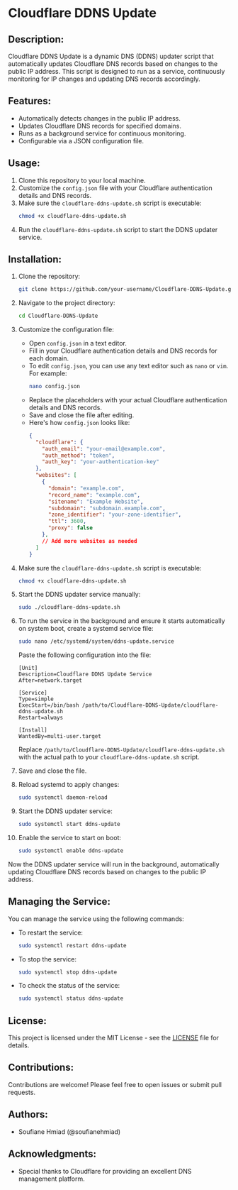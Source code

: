 # Cloudflare DDNS Update

## Description:
Cloudflare DDNS Update is a dynamic DNS (DDNS) updater script that automatically updates Cloudflare DNS records based on changes to the public IP address. This script is designed to run as a service, continuously monitoring for IP changes and updating DNS records accordingly.

## Features:
- Automatically detects changes in the public IP address.
- Updates Cloudflare DNS records for specified domains.
- Runs as a background service for continuous monitoring.
- Configurable via a JSON configuration file.

## Usage:
1. Clone this repository to your local machine.
2. Customize the `config.json` file with your Cloudflare authentication details and DNS records.
3. Make sure the `cloudflare-ddns-update.sh` script is executable:
   ```bash
   chmod +x cloudflare-ddns-update.sh
   ```
4. Run the `cloudflare-ddns-update.sh` script to start the DDNS updater service.

## Installation:
1. Clone the repository:
   ```bash
   git clone https://github.com/your-username/Cloudflare-DDNS-Update.git
   ```
2. Navigate to the project directory:
   ```bash
   cd Cloudflare-DDNS-Update
   ```
3. Customize the configuration file:
   - Open `config.json` in a text editor.
   - Fill in your Cloudflare authentication details and DNS records for each domain.
   - To edit `config.json`, you can use any text editor such as `nano` or `vim`. For example:
     ```bash
     nano config.json
     ```
   - Replace the placeholders with your actual Cloudflare authentication details and DNS records.
   - Save and close the file after editing.
   - Here's how `config.json` looks like:
     ```json
     {
       "cloudflare": {
         "auth_email": "your-email@example.com",
         "auth_method": "token",
         "auth_key": "your-authentication-key"
       },
       "websites": [
         {
           "domain": "example.com",
           "record_name": "example.com",
           "sitename": "Example Website",
           "subdomain": "subdomain.example.com",
           "zone_identifier": "your-zone-identifier",
           "ttl": 3600,
           "proxy": false
         },
         // Add more websites as needed
       ]
     }
     ```

4. Make sure the `cloudflare-ddns-update.sh` script is executable:
   ```bash
   chmod +x cloudflare-ddns-update.sh
   ```
5. Start the DDNS updater service manually:
   ```bash
   sudo ./cloudflare-ddns-update.sh
   ```
6. To run the service in the background and ensure it starts automatically on system boot, create a systemd service file:
   ```bash
   sudo nano /etc/systemd/system/ddns-update.service
   ```
   Paste the following configuration into the file:
   ```plaintext
   [Unit]
   Description=Cloudflare DDNS Update Service
   After=network.target

   [Service]
   Type=simple
   ExecStart=/bin/bash /path/to/Cloudflare-DDNS-Update/cloudflare-ddns-update.sh
   Restart=always

   [Install]
   WantedBy=multi-user.target
   ```
   Replace `/path/to/Cloudflare-DDNS-Update/cloudflare-ddns-update.sh` with the actual path to your `cloudflare-ddns-update.sh` script.

7. Save and close the file.
8. Reload systemd to apply changes:
   ```bash
   sudo systemctl daemon-reload
   ```
9. Start the DDNS updater service:
   ```bash
   sudo systemctl start ddns-update
   ```
10. Enable the service to start on boot:
    ```bash
    sudo systemctl enable ddns-update
    ```

Now the DDNS updater service will run in the background, automatically updating Cloudflare DNS records based on changes to the public IP address.

## Managing the Service:
You can manage the service using the following commands:

- To restart the service:
  ```bash
  sudo systemctl restart ddns-update
  ```

- To stop the service:
  ```bash
  sudo systemctl stop ddns-update
  ```

- To check the status of the service:
  ```bash
  sudo systemctl status ddns-update
  ```

## License:
This project is licensed under the MIT License - see the [LICENSE](LICENSE) file for details.

## Contributions:
Contributions are welcome! Please feel free to open issues or submit pull requests.

## Authors:
- Soufiane Hmiad (@soufianehmiad)

## Acknowledgments:
- Special thanks to Cloudflare for providing an excellent DNS management platform.
